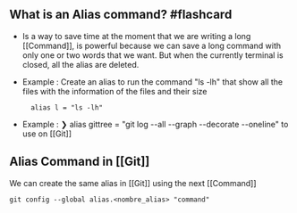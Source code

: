 
## What is an Alias command? #flashcard

* Is a way to save time at the moment that we are writing a long [[Command]], is powerful because we can save a long command with only one or two words that we want. But when the currently terminal is closed, all the alias are deleted.
* Example :
	Create an alias to run the command "ls -lh" that show all the files with the information of the files and their size

 	 	alias l = "ls -lh"

* Example :
	❯ alias gittree = "git log --all --graph --decorate --oneline" to use on [[Git]]
<!--ID: 1689608830393-->

## Alias Command in [[Git]]

We can create the same alias in [[Git]] using the next [[Command]]

```
git config --global alias.<nombre_alias> "command"
